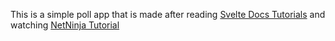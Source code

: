 This is a simple poll app that is made after reading [Svelte Docs Tutorials](https://svelte.dev/tutorial/basics) and watching [NetNinja Tutorial](https://www.youtube.com/playlist?list=PL4cUxeGkcC9hlbrVO_2QFVqVPhlZmz7tO)
